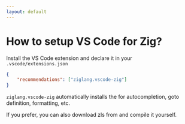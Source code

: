 ```yaml
---
layout: default
---
```

# How to setup VS Code for Zig?

<Transform scale="1">

Install the VS Code extension <Anchor href="https://marketplace.visualstudio.com/items?itemName=ziglang.vscode-zig" text="ziglang.vscode-zig" /> and declare it in your <code class="inline-code">.vscode/extensions.json</code>

```json
{
    "recommendations": ["ziglang.vscode-zig"]
}
```

<code class="inline-code">ziglang.vscode-zig</code> automatically installs the <Anchor href="https://install.zigtools.org/" text="Zig Language Server (zls)" /> for autocompletion, goto definition, formatting, etc.

If you prefer, you can also download zls from <Anchor 
  href="https://github.com/zigtools/zls" 
  text="zigtools/zls" 
  alt="Zig Language Server (zls) repo on GitHub" /> and compile it yourself.

</Transform>

<!--
Zig Language Server (zls) implements Microsoft's Language Server Protocol for Zig in Zig.
-->
